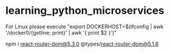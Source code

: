 # learning_python_microservices
For Linux please execute "export DOCKERHOST=$(ifconfig | awk '/docker0/{getline; print}' | awk '{ print $2 }')"


npm i react-router-dom@5.3.0 @types/react-router-dom@5.1.8